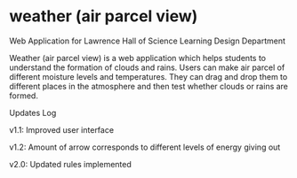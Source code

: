 # weather (air parcel view)
Web Application for Lawrence Hall of Science Learning Design Department

Weather (air parcel view) is a web application which helps students to understand the formation of clouds and rains. Users can make air parcel of different moisture levels and temperatures. They can drag and drop them to different places in the atmosphere and then test whether clouds or rains are formed.


Updates Log

v1.1: Improved user interface

v1.2: Amount of arrow corresponds to different levels of energy giving out

v2.0: Updated rules implemented
